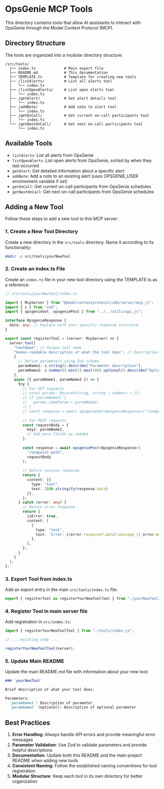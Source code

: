 # OpsGenie MCP Tools

This directory contains tools that allow AI assistants to interact with OpsGenie through the Model Context Protocol (MCP).

## Directory Structure

The tools are organized into a modular directory structure:

```
/src/tools/
  ├── index.ts             # Main export file
  ├── README.md            # This documentation
  ├── TEMPLATE.ts          # Template for creating new tools
  ├── /listAlerts/         # List all alerts tool
  │   └── index.ts
  ├── /listOpenAlerts/     # List open alerts tool
  │   └── index.ts  
  ├── /getAlert/           # Get alert details tool
  │   └── index.ts
  ├── /addNote/            # Add note to alert tool
  │   └── index.ts
  ├── /getOnCall/          # Get current on-call participants tool
  │   └── index.ts
  └── /getNextOnCall/      # Get next on-call participants tool
      └── index.ts
```

## Available Tools

- `listAlerts`: List all alerts from OpsGenie
- `listOpenAlerts`: List open alerts from OpsGenie, sorted by when they last occurred
- `getAlert`: Get detailed information about a specific alert
- `addNote`: Add a note to an existing alert (uses OPSGENIE_USER environment variable if set)
- `getOnCall`: Get current on-call participants from OpsGenie schedules
- `getNextOnCall`: Get next on-call participants from OpsGenie schedules

## Adding a New Tool

Follow these steps to add a new tool to this MCP server:

### 1. Create a New Tool Directory

Create a new directory in the `src/tools` directory. Name it according to its functionality:

```bash
mkdir -p src/tools/yourNewTool
```

### 2. Create an index.ts File

Create an `index.ts` file in your new tool directory using the TEMPLATE.ts as a reference:

```typescript
// src/tools/yourNewTool/index.ts

import { McpServer } from "@modelcontextprotocol/sdk/server/mcp.js";
import { z } from "zod";
import { opsgenieGet, opsgeniePost } from "../../utils/api.js";

interface OpsgenieResponse {
  data: any; // Replace with your specific response structure
}

export const registerTool = (server: McpServer) => {
  server.tool(
    "toolName", // Unique tool name
    "Human-readable description of what the tool does", // Description
    {
      // Define parameters using Zod schema
      paramName1: z.string().describe("Parameter description"),
      paramName2: z.number().min(1).max(100).optional().describe("Optional parameter description"),
    },
    async ({ paramName1, paramName2 }) => {
      try {
        // For GET requests
        // const params: Record<string, string | number> = {};
        // if (paramName2) {
        //   params.someParam = paramName2;
        // }
        // const response = await opsgenieGet<OpsgenieResponse>("/endpoint-path", params);
        
        // For POST requests
        const requestBody = {
          key1: paramName1,
          // Add more fields as needed
        };
        
        const response = await opsgeniePost<OpsgenieResponse>(
          "/endpoint-path",
          requestBody
        );
        
        // Return success response
        return {
          content: [{
            type: "text",
            text: JSON.stringify(response.data)
          }],
        };
      } catch (error: any) {
        // Return error response
        return {
          isError: true,
          content: [
            {
              type: "text",
              text: `Error: ${error.response?.data?.message || error.message}`,
            },
          ],
        };
      }
    }
  );
};
```

### 3. Export Tool from index.ts

Add an export entry in the main `src/tools/index.ts` file:

```typescript
export { registerTool as registerYourNewToolTool } from "./yourNewTool/index.js";
```

### 4. Register Tool in main server file

Add registration in `src/index.ts`:

```typescript
import { registerYourNewToolTool } from "./tools/index.js";

// ... existing code ...

registerYourNewToolTool(server);
```

### 5. Update Main README

Update the main README.md file with information about your new tool:

```markdown
### `yourNewTool`

Brief description of what your tool does.

Parameters:
- `paramName1`: Description of parameter
- `paramName2` (optional): Description of optional parameter
```

## Best Practices

1. **Error Handling**: Always handle API errors and provide meaningful error messages
2. **Parameter Validation**: Use Zod to validate parameters and provide helpful descriptions
3. **Documentation**: Update both this README and the main project README when adding new tools
4. **Consistent Naming**: Follow the established naming conventions for tool registration
5. **Modular Structure**: Keep each tool in its own directory for better organization